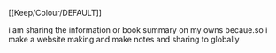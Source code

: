 [[Keep/Colour/DEFAULT]] 

i am sharing the information or book summary on my owns becaue.so i make a website making and make notes and sharing to globally
